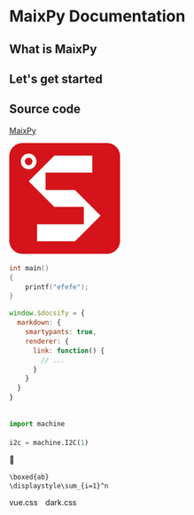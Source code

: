 MaixPy Documentation 
======

## What is MaixPy


## Let's get started


## Source code

[MaixPy](https://github.com/sipeed/MaixPy)


![Sipeed](assets/image/icon_sipeed.png)




```c
int main()
{
    printf("efefe");
}

```


```js
window.$docsify = {
  markdown: {
    smartypants: true,
    renderer: {
      link: function() {
        // ...
      }
    }
  }
}
```

```python

import machine

i2c = machine.I2C(1)
```


:100:

```katex
\boxed{ab}
\displaystyle\sum_{i=1}^n
```


<div class="demo-theme-preview">
  <a data-theme="vue">vue.css</a>
  <a data-theme="dark">dark.css</a>
</div>


<style>
  .demo-theme-preview a {
    padding-right: 10px;
  }

  .demo-theme-preview a:hover {
    text-decoration: underline;
    cursor: pointer;
  }
</style>

<script>
  var preview = Docsify.dom.find('.demo-theme-preview');
  var themes = Docsify.dom.findAll('[rel="stylesheet"]');

  preview.onclick = function (e) {
    var title = e.target.getAttribute('data-theme')

    themes.forEach(function (theme) {
      
      if(theme.tilte != '' && title && title != ''){
        theme.disabled = theme.title != title
      }
    });
  };
</script>


